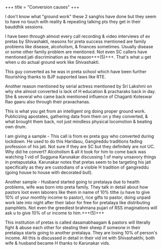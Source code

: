 +++
title = "Conversion causes"
+++

I don't know what "ground work" these 2 sanghis have done but they seem to have no touch with reality & repeating talking pts they get in their bauddhik sessions.

I have been through almost every call recording & video interviews of ex pretas by Shivashakti, reasons for preta success mentioned are family problems like disease,
alcoholism, & finances sometimes. Usually disease or some other family problem are mentioned. Not even SC callers have mentioned jati discrimination as the reason+++(5)+++. That's what u get when u do actual ground work like Shivashakti.

This guy converted as he was in preta school which have been further flourishing thanks to BJP supported laws like RTE. 

Another reason mentioned by serial actress mentioned by Sri Lakshmi on why she almost converted is lack of H education & pracharaks back in day. She & several who came back mentioned influence of Chaganti Koteswar Rao gaaru also through their pravachanas.

This is what you get from an intelligent org doing proper ground work. Publicizing apostates, gathering data from them on y they converted, & what brought them back, not just mindless physical locomotion & beating own drum. 

I am giving a sample - This call is from ex preta guy who converted during lockdown. He used to do this Haridasu, Gangireddu traditions fading profession of his jati. Not sure if they are SC but they definitely are not UC. Why did he convert? Alcoholism & all it took for him to come back was watching 1 vid of Sugguna Karunakar discussing 1 of many unsavory things in pretapustaka. Karunakar notes that pretas seem to be targeting his jati specifically as they are custodians of a visible H tradition of gangireddu (going house to house with decorated bull).

Another sample - Husband started going to pretalaya due to health problems, wife was born into preta family.  They talk in detail about how pastors loot even laborers like them in name of 10% tithe (u have to give 10% of your monthly income to pastor), rice gifts to pastor, doing unpaid work late into night after their labor for free for pretalaya like distributing pamphlets. Not even the greediest brahmana pujari of RSS imaginations will ask u to give 10% of ur income to him.+++(5)+++ 

This institution of pretas is called dasamabhaagam & pastors will
literally fight & abuse each other for stealing their sheep if someone in their pretalaya starts going to another pretalaya. They are losing 10% of person's income. All this is discussed in detail in their vid int with Shivashakthi, both wife & husband became H thanks to Karunakar vids.